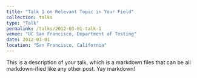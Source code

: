 ```yaml
---
title: "Talk 1 on Relevant Topic in Your Field"
collection: talks
type: "Talk"
permalink: /talks/2012-03-01-talk-1
venue: "UC San Francisco, Department of Testing"
date: 2012-03-01
location: "San Francisco, California"
---
```

<!-- TO DO -->
This is a description of your talk, which is a markdown files that can be all markdown-ified like any other post. Yay markdown!
